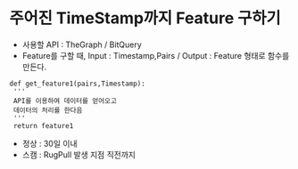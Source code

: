 # 주어진 TimeStamp까지 Feature 구하기
 - 사용할 API : TheGraph / BitQuery
 - Feature를 구할 때, Input : Timestamp,Pairs / Output : Feature 형태로 함수를 만든다.
```
def get_feature1(pairs,Timestamp):
 ''' 
 API를 이용하여 데이터를 얻어오고
 데이터의 처리를 한다음
 '''
 return feature1
```

 - 정상 : 30일 이내
 - 스캠 : RugPull 발생 지점 직전까지
